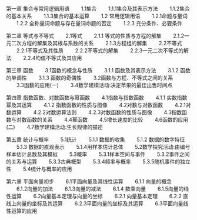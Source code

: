 第一章 集合与常用逻辑用语
　　1.1集合
　　1.1.1集合及其表示方法
　　1.1.2集合的基本关系
　　1.1.3集合的基本运算
　　1.2 常用逻辑用语
　　1.2.1命题与量词
　　1.2.2 全称量词命题与存在量词命题的否定
　　1.2.3 充分条件、必要条件

第二章 等式与不等式
　　2.1等式
　　2.1.1 等式的性质与方程的解集
　　2.1.2一元二次方程的解集及其根与系数的关系
　　2.1.3方程组的解集
　　2.2不等式
　　2.2.1不等式及其性质
　　2.2.2不等式的解集
　　2.2.3一元二次不等式的解法
　　2.2.4均值不等式及其应用

第三章 函数
　　3.1函数的概念与性质
　　3.1.1 函数及其表示方法
　　3.1.2 函数的单调性
　　3.1.3 函数的奇偶性
　　3.2函数与方程、不等式之间的关系
　　3.3函数的应用(一)
　　3.4数学建模活动:决定苹果的最佳出售时间点

第四章 指数函数、对数函数与幂函数
　　4.1指数与指数函数
　　4.1.1 实数指数幂及其运算
　　4.1.2 指数函数的性质与图像
　　4.2对数与对数函数
　　4.2.1对数运算
　　4.2.2对数运算法则
　　4.2.3对数函数的性质与图像
　　4.3指数函数与对数函数的关系
　　4.4幂函数
　　4.5增长速度的比较
　　4.6函数的应用(二)
　　4.7数学建模活动:生长规律的描述

第五章 统计与概率
　　5.1统计
　　5.1.1 数据的收集
　　5.1.2 数据的数字特征
　　5.1.3 数据的直观表示
　　5.1.4用样本估计总体
　　5.2数学探究活动:由编号样本估计总数及其模拟
　　5.3概率
　　5.3.1样本空间与事件
　　5.3.2事件之间的关系与运算
　　5.3.3古典概型
　　5.3.4频率与概率
　　5.3.5随机事件的独立性
　　5.4统计与概率的应用

第六章 平面向量初步
　　6.1平面向量及其线性运算
　　6.1.1 向量的概念
　　6.1.2向量的加法
　　6.1.3向量的减法
　　6.1.4 数乘向量
　　6.1.5向量的线性运算
　　6.2向量基本定理与向量的坐标
　　6.2.1 向量基本定理
　　6.2.2 直线上向量的坐标及其运算
　　6.2.3平面向量的坐标及其运算
　　6.3平面向量线性运算的应用